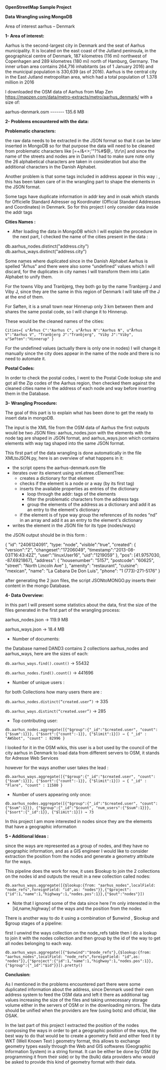 **OpenStreetMap Sample Project**

**Data Wrangling using MongoDB**

Area of interest aarhus – Denmark

**1- Area of interest:**

Aarhus is the second-largest city in Denmark and the seat of Aarhus municipality. It is located on the east coast of the Jutland peninsula, in the geographical centre of Denmark, 187 kilometres (116 mi) northwest of Copenhagen and 289 kilometres (180 mi) north of Hamburg, Germany. The inner urban area contains 264,716 inhabitants (as of 1 January 2016) and the municipal population is 330,639 (as of 2016). Aarhus is the central city in the East Jutland metropolitan area, which had a total population of 1.378 million in 2016


I downloaded the OSM data of Aarhus from Map Zen https://mapzen.com/data/metro-extracts/metro/aarhus_denmark/ with a size of:

aarhus-denmark.osm   ------- 135.6 MB

**2- Problems encountered with the data:**

**Problematic characters:**

the raw data needs to be extracted in the JSON format so that it can be later inserted in MongoDB so for that purpose the data will need to be cleaned from problematic characters like [=+/&<>;'"?%#$@\,\. \t\r\n] and since the name of the streets and nodes are in Danish I had to make sure note only the 26 alphabetical characters are taken in consideration but also the additional characters in the Danish Alphabet.

Another problem is that some tags included in address appear in this way : <tag k="addr:street" v="Bjørnholt"/> , this has been taken care of in the wrangling part to shape the elements in the JSON format.

Some tags have duplicate information in addr key and in osak which stands for Officielle Standard Adresser og Koordinater (Official Standard Addresses and Coordinates) in Denmark. So for this project I only consider data inside the addr tags

**Cities Names :**

* After loading the data in MongoDB which I will explain the procedure in the next part, I checked the name of the cities present in the data :

db.aarhus_nodes.distinct("address.city")
db.aarhus_ways.distinct("address.city")

Some names where duplicated since in the Danish Alphabet Aarhus is spelled "Århus" and there were also some “undefined” values which I will discard, for the duplicates in city names I will transform them into Latin Alphabet to unify them.

For the towns Viby and Tranbjerg, they both go by the name Tranbjerg J and Viby J, since they are the same in this region of Denmark I will take off the J at the end of them.

For Søften, it is a small town near Hinnerup only 3 km between them and shares the same postal code, so I will change it to Hinnerup.

These would be the cleaned names of the cities:

`Cities={
  u"Århus C":"Aarhus C",
  u"Århus N":"Aarhus N",
  u"Århus V":"Aarhus V",
  "Tranbjerg J":"Tranbjerg",
  "Viby J":"Viby",
  u"Søften":"Hinnerup"
}`

For the undefined values (actually there is only one in nodes) I will change it manually since the city does appear in the name of the node and there is no need to automate it.

**Postal Codes:**

In order to check the postal codes, I went to the Postal Code lookup site and got all the Zip codes of the Aarhus region, then checked them against the cleaned cities name in the address of each node and way before inserting them in the Database.

**3- Wrangling Procedure:**

The goal of this part is to explain what has been done to get the ready to insert data in mongoDB.

The input is the XML file from the OSM data of Aarhus the first outputs would be two JSON files:
aarhus_nodes.json with the elements with the node tag are shaped in JSON format, and aarhus_ways.json which contains elements with way tag shaped into the same JSON format.

This first part of the data wrangling is done automatically in the file XMLtoJSON.py, here is an overview of what happens in it:

- the script opens the aarhus-denmark.osm file
- iterates over its element using  xml.etree.cElementTree:
	- creates a dictionary for that element
	- checks if the element is a node or a way (by its first tag)
	-  inserts the available properties as entries of the dictionary
		- loop through the addr: tags of the elements
		- filter the problematic characters from the address tags
		- group the elements of the address as a dictionary and add it as an entry to the element's dictionary
	- if the element is of type way group the references of its nodes “nd” in an array and add it as an entry to the element's dictionary
- writes the element in the JSON file for its type (nodes/ways)

the JSON output should be in this form :

{
"id": "2406124091",
"type: "node",
"visible":"true",
"created": {
          "version":"2",
          "changeset":"17206049",
          "timestamp":"2013-08-03T16:43:42Z",
          "user":"linuxUser16",
          "uid":"1219059"
        },
"pos": [41.9757030, -87.6921867],
"address": {
          "housenumber": "5157",
          "postcode": "60625",
          "street": "North Lincoln Ave"
        },
"amenity": "restaurant",
"cuisine": "mexican",
"name": "La Cabana De Don Luis",
"phone": "1 (773)-271-5176"
}

after generating the 2 json files, the script JSONtoMONGO.py inserts their content in the mongo Database.

**4- Data Overview:**

in this part I will present some statistics about the data, first the size of the files generated in the first part of the wrangling process:

aarhus_nodes.json → 119.9 MB

aarhus_ways.json → 18.4 MB

* Number of documents:
 
the Database named DAND3 contains 2 collections aarhus_nodes and aarhus_ways, here are the sizes of each:

`db.aarhus_ways.find().count()` → 55432

`db.aarhus_nodes.find().count()` → 441696

* Number of unique users :

for both Collections how many users there are :

`db.aarhus_nodes.distinct(“created.user”)` → 335

`db.aarhus_ways.distinct(“created.user”)` → 285

* Top contributing user:

`db.aarhus_nodes.aggregate([{"$group":{"_id":"$created.user", "count":{"$sum":1}}}, {"$sort":{"count":-1}}, {"$limit":1}]) → { "_id" : "AWSbot", "count" : 82996 }`

I looked for it in the OSM wikis, this user is a bot used by the council of the city aarhus in Denmark to load data from different servers to OSM, it stands for Adresse Web Services

however for the ways another user takes the lead :

`db.aarhus_ways.aggregate([{"$group":{"_id":"$created.user", "count":{"$sum":1}}}, {"$sort":{"count":-1}}, {"$limit":1}]) → { "_id" : "Flare", "count" : 11580 }`

* Number of users appearing only once:

`db.aarhus_nodes.aggregate([{"$group":{"_id":"$created.user", "count":{"$sum":1}}}, {"$group":{"_id":"$count", "num_users":{"$sum":1}}}, {"$sort":{"_id":1}}, {"$limit":1}]) → 73`

In this project I am more interested in nodes since they are the elements that have a geographic information

**5 – Additional Ideas :**

since the ways are represented as a group of nodes, and they have no geographic information, and as a GIS engineer I would like to consider extraction the position from the nodes and generate a geometry attribute for the ways.

This pipeline does the work for now, it uses $lookup to join the 2 collections on the nodes id and outputs the result in a  new collection called nodes:

`db.aarhus_ways.aggregate([{$lookup:{from: "aarhus_nodes",localField: "node_refs",foreignField: "id",as: "nodes"}},{"$project":{"id":1,"name":1,"highway":1,"nodes.pos":1}},{"$out":"nodes"}])`

* Note that I ignored some of the data since here I'm only interested in the [id,name,highway] of the ways and the position from the nodes

There is another way to do it using a combination of $unwind , $lookup and $group stages of a pipeline:

first I unwind the ways collection on the node_refs table then I do a lookup to join it with the nodes collection and then group by the id of the way to get all nodes belonging to each way.

`db.aarhus_ways.aggregate([{"$unwind":"$node_refs"},{$lookup:{from: "aarhus_nodes",localField: "node_refs",foreignField: "id",as: "nodes"}},{"$project":{"id":1,"name":1,"highway":1,"nodes.pos":1}},{"$group":{"_id":"$id"}}]).pretty()`

**Conclusion:**

As I mentioned in the problems encountered part there were some duplicated information about the address, since Denmark used their own address system to feed the OSM data and left it there as additional tag values increasing the size of the files and taking unnecessary storage volume either in the servers of OSM or in the downloading mirrors. The data should be unified when the providers are few (using bots) and official, like OSAK.

In the last part of this project I extracted the position of the nodes composing the ways in order to get a geographic position of the ways, the best way to do that would be to create a geometry field and either feed it by WKT (Well Known Text ) geometry format, this allows to exchange geometry types easily through the Web and GIS softwares (Geographic Information System) in a string format.
It can be either be done by OSM (by programming it from their side) or by the (bulk) data providers who would be asked to provide this kind of geometry format with their data.